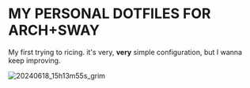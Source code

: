 # MY PERSONAL DOTFILES FOR ARCH+SWAY
My first trying to ricing. it's very, **very** simple configuration, but I wanna keep improving.

![20240618_15h13m55s_grim](https://github.com/AnormalDog/.dotfiles/assets/150300262/5df08676-7e40-42f5-904d-9251824fb3e3)
